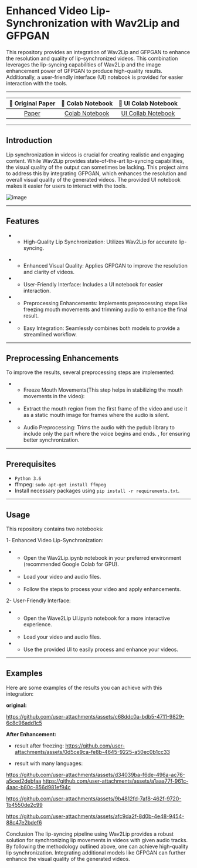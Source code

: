 
# Enhanced Video Lip-Synchronization with Wav2Lip and GFPGAN

This repository provides an integration of Wav2Lip and GFPGAN to enhance the resolution and quality of lip-synchronized videos. This combination leverages the lip-syncing capabilities of Wav2Lip and the image enhancement power of GFPGAN to produce high-quality results. Additionally, a user-friendly interface (UI) notebook is provided for easier interaction with the tools.

-------------------------------------------------------------------------------------

|📑 Original Paper|📔 Colab Notebook |📔 UI Colab Notebook 
|:-:|:-:|:-:|
[Paper](http://arxiv.org/abs/2008.10010) |  [Colab Notebook](https://colab.research.google.com/drive/1A2lF-OfXBu1k2SsGnQiCZBTmpi-PSDZR?usp=sharing)| [UI Collab Notebook](https://colab.research.google.com/drive/1_6DpJnzU35Rew0LHUJUL2lKD4o-biY5M?usp=sharing)

-------------------------------------------------------------------------------------

## Introduction
Lip synchronization in videos is crucial for creating realistic and engaging content. While Wav2Lip provides state-of-the-art lip-syncing capabilities, the visual quality of the output can sometimes be lacking. This project aims to address this by integrating GFPGAN, which enhances the resolution and overall visual quality of the generated videos. The provided UI notebook makes it easier for users to interact with the tools.

![image](https://github.com/user-attachments/assets/693225f3-ad94-41fa-9302-126e947d91dd)

--------------

## Features
- * High-Quality Lip Synchronization: Utilizes Wav2Lip for accurate lip-syncing.
* - Enhanced Visual Quality: Applies GFPGAN to improve the resolution and clarity of videos.
* - User-Friendly Interface: Includes a UI notebook for easier interaction.
* - Preprocessing Enhancements: Implements preprocessing steps like freezing mouth movements and trimming audio to enhance the final result.
* - Easy Integration: Seamlessly combines both models to provide a streamlined workflow.
-----------------------------
## Preprocessing Enhancements
To improve the results, several preprocessing steps are implemented:

* - Freeze Mouth Movements(This step helps in stabilizing the mouth movements in the video):
* *  Extract the mouth region from the first frame of the video and use it as a static mouth image for frames where the audio is silent.
* - Audio Preprocessing: Trims the audio with the pydub library to include only the part where the voice begins and ends. , for ensuring better synchronization.
    
-------------------------
## Prerequisites

- `Python 3.6` 
- ffmpeg: `sudo apt-get install ffmpeg`
- Install necessary packages using `pip install -r requirements.txt`. 
-------------------------------------------------------------
## Usage
This repository contains two notebooks:

1- Enhanced Video Lip-Synchronization:

* - Open the Wav2Lip.ipynb notebook in your preferred environment (recommended Google Colab for GPU).
* - Load your video and audio files.
* - Follow the steps to process your video and apply enhancements.
    
2- User-Friendly Interface:

* - Open the Wave2Lip UI.ipynb notebook for a more interactive experience.
* - Load your video and audio files.
* - Use the provided UI to easily process and enhance your videos.

----------------------------------------
## Examples
Here are some examples of the results you can achieve with this integration:

**original:**

https://github.com/user-attachments/assets/c68ddc0a-bdb5-4711-9829-6c8c96add1c5

**After Enhancement:**
- result after freezing:
https://github.com/user-attachments/assets/0d5ce9ca-fe8b-4645-9225-a50ec0b1cc33

- result with many languages: 

https://github.com/user-attachments/assets/d34039ba-f6de-496a-ac76-a5ced2debfaa
https://github.com/user-attachments/assets/a1aaa77f-961c-4aac-b80c-856d981ef94c

https://github.com/user-attachments/assets/9b4812fd-7af8-462f-9720-1b4550de2c99

https://github.com/user-attachments/assets/afc9da2f-8d0b-4e48-9454-88c47e2bdef6


Conclusion 
The lip-syncing pipeline using Wav2Lip provides a robust solution for synchronizing lip 
movements in videos with given audio tracks. By following the methodology outlined above, 
one can achieve high-quality lip synchronization. Integrating additional models like GFPGAN can 
further enhance the visual quality of the generated videos.






